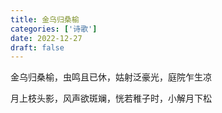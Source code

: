 ```yaml
---
title: 金乌归桑榆
categories: ['诗歌']
date: 2022-12-27
draft: false
---
```


金乌归桑榆，虫鸣且已休，姑射泛豪光，庭院乍生凉

月上枝头影，风声欲斑斓，恍若稚子时，小解月下松